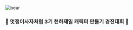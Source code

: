 ![bear](https://user-images.githubusercontent.com/109451148/193047732-bbfa8589-0de3-4a4c-b34e-a19582315aaa.gif)<br>
### 🌟 멋쟁이사자처럼 3기 천하제일 캐릭터 만들기 경진대회 🌟
